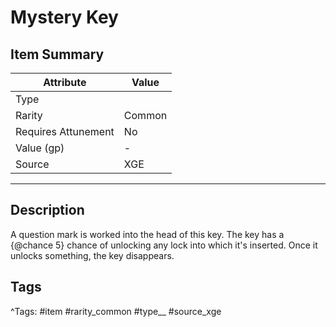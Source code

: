 # Mystery Key

## Item Summary

| Attribute            | Value                        |
|----------------------|------------------------------|
| Type                 |   |
| Rarity               | Common             |
| Requires Attunement  | No                |
| Value (gp)           | -    |
| Source               | XGE |

---

## Description

A question mark is worked into the head of this key. The key has a {@chance 5} chance of unlocking any lock into which it's inserted. Once it unlocks something, the key disappears.

## Tags

^Tags: #item #rarity_common #type__ #source_xge